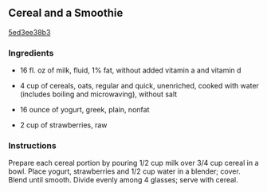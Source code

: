 ## Cereal and a Smoothie

[5ed3ee38b3](http://www.kraftrecipes.com/recipes/cereal-a-smoothie-76087.aspx)

### Ingredients

 - 16 fl. oz of milk, fluid, 1% fat, without added vitamin a and vitamin d

 - 4 cup of cereals, oats, regular and quick, unenriched, cooked with water (includes boiling and microwaving), without salt

 - 16 ounce of yogurt, greek, plain, nonfat

 - 2 cup of strawberries, raw

### Instructions

Prepare each cereal portion by pouring 1/2 cup milk over 3/4 cup cereal in a bowl. Place yogurt, strawberries and 1/2 cup water in a blender; cover. Blend until smooth. Divide evenly among 4 glasses; serve with cereal.